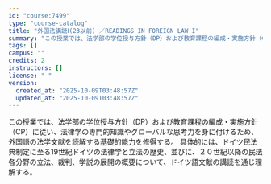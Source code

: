 ```yaml
---
id: "course:7499"
type: "course-catalog"
title: "外国法講読Ⅰ(23以前) ／READINGS IN FOREIGN LAW I"
summary: "この授業では、法学部の学位授与方針（DP）および教育課程の編成・実施方針（CP）に従い、法律学の専門的知識やグローバルな思考力を身に付けるため、外国語の法学文献を読解する基礎的能力を修得する。 具体的には、ドイツ民法典制定に至る19世紀ドイ…"
tags: []
campus: ""
credits: 2
instructors: []
license: " "
version:
  created_at: "2025-10-09T03:48:57Z"
  updated_at: "2025-10-09T03:48:57Z"
---
```


この授業では、法学部の学位授与方針（DP）および教育課程の編成・実施方針（CP）に従い、法律学の専門的知識やグローバルな思考力を身に付けるため、外国語の法学文献を読解する基礎的能力を修得する。 具体的には、ドイツ民法典制定に至る19世紀ドイツの法律学と立法の歴史、並びに、２０世紀以降の民法各分野の立法、裁判、学説の展開の概要について、ドイツ語文献の講読を通じ理解する。
